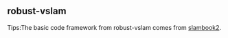 ## robust-vslam
Tips:The basic code framework from robust-vslam comes from [slambook2](https://github.com/gaoxiang12/slambook2).
